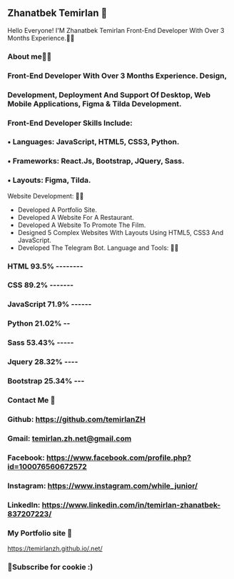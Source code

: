 ## Zhanatbek Temirlan 👋
Hello Everyone! I'M Zhanatbek Temirlan Front-End Developer With Over 3 Months Experience.👨‍💻
### About me👨‍💻
### Front-End Developer With Over 3 Months Experience. Design, 
### Development, Deployment And Support Of Desktop, Web Mobile Applications, Figma & Tilda Development.
### Front-End Developer Skills Include:
### • Languages: JavaScript, HTML5, CSS3, Python.
### • Frameworks: React.Js, Bootstrap, JQuery, Sass.
### • Layouts: Figma, Tilda.
Website Development: 👨‍🎓
- Developed A Portfolio Site.
- Developed A Website For A Restaurant.
- Developed A Website To Promote The Film.
- Designed 5 Complex Websites With Layouts Using
HTML5, CSS3 And JavaScript.
- Developed The Telegram Bot.
Language and Tools: 👨‍🎓
### HTML 93.5% --------
### CSS 89.2% -------
### JavaScript 71.9% ------
### Python 21.02% --
### Sass 53.43% -----
### Jquery 28.32% ----
### Bootstrap 25.34% ---

### Contact Me 👀
### Github: https://github.com/temirlanZH
### Gmail: temirlan.zh.net@gmail.com
### Facebook: https://www.facebook.com/profile.php?id=100076560672572
### Instagram: https://www.instagram.com/while_junior/
### LinkedIn: https://www.linkedin.com/in/temirlan-zhanatbek-837207223/

### My Portfolio site 👾
https://temirlanzh.github.io/.net/ 
### 🍪Subscribe for cookie :)
